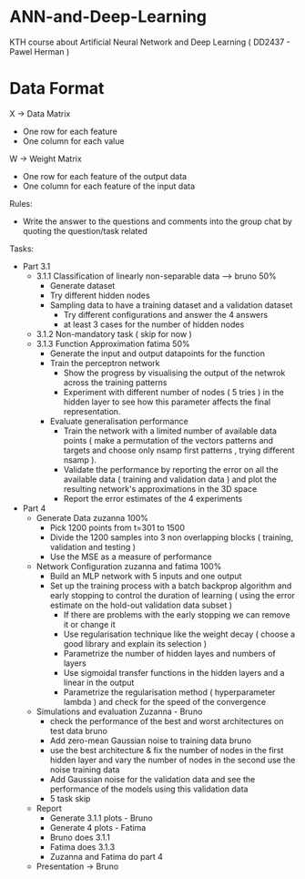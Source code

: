 # ANN-and-Deep-Learning
KTH course about Artificial Neural Network and Deep Learning ( DD2437 - Pawel Herman )


# Data Format
X -> Data Matrix
- One row for each feature
- One column for each value

W -> Weight Matrix
- One row for each feature of the output data
- One column for each feature of the input data

Rules:
- Write the answer to the questions and comments into the group chat by quoting the question/task related

Tasks:
- Part 3.1
    - 3.1.1 Classification of linearly non-separable data  --> bruno 50%
        - Generate dataset 
        - Try different hidden nodes 
        - Sampling data to have a training dataset and a validation dataset
            -  Try different configurations and answer the 4 answers
            -  at least 3 cases for the number of hidden nodes
    - 3.1.2 Non-mandatory task ( skip for now )
    - 3.1.3 Function Approximation fatima 50%
        - Generate the input and output datapoints for the function 
        - Train the perceptron network 
            - Show the progress by visualising the output of the netwrok across the training patterns
            - Experiment with different number of nodes ( 5 tries ) in the hidden layer to see how this parameter affects the final representation.
        - Evaluate generalisation performance
            - Train the network with a limited number of available data points ( make a permutation of the vectors patterns and targets and choose only nsamp first patterns , trying different nsamp ).
            - Validate the performance by reporting the error on all the available data ( training and validation data ) and plot the resulting network's approximations in the 3D space
            - Report the error estimates of the 4 experiments
- Part 4
    - Generate Data zuzanna 100%
        - Pick 1200 points from t=301 to 1500
        - Divide the 1200 samples into 3 non overlapping blocks ( training, validation and testing )
        - Use the MSE as a measure of performance
    - Network Configuration zuzanna and fatima 100%
        - Build an MLP network with 5 inputs and one output 
        - Set up the training process with a batch backprop algorithm and early stopping to control the duration of learning ( using the error estimate on the hold-out validation data subset )
            -  If there are problems with the early stopping we can remove it or change it 
            -  Use regularisation technique like the weight decay ( choose a good library and explain its selection )
            -  Parametrize the number of hidden layes and numbers of layers 
            -  Use sigmoidal transfer functions in the hidden layers and a linear in the output
            -  Parametrize the regularisation method ( hyperparameter lambda ) and check for the speed of the convergence
    - Simulations and evaluation Zuzanna - Bruno 
        - check the performance of the best and worst architectures on test data  bruno
        - Add zero-mean Gaussian noise to training data bruno
        - use the best architecture & fix the number of nodes in the first hidden layer and vary the number of nodes in the second use the noise training data 
        - Add Gaussian noise for the validation data and see the performance of the models using this validation data 
        - 5 task skip
    - Report
        - Generate 3.1.1 plots - Bruno
        - Generate 4 plots - Fatima
        - Bruno does 3.1.1
        - Fatima does 3.1.3
        - Zuzanna and Fatima do part 4
    - Presentation -> Bruno


